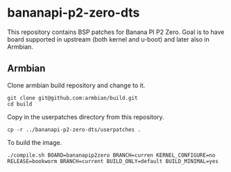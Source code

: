 # bananapi-p2-zero-dts

This repository contains BSP patches for Banana PI P2 Zero. Goal is to have board supported in upstream (both kernel and u-boot) and later also in Armbian.

## Armbian

Clone armbian build repository and change to it.

```
git clone git@github.com:armbian/build.git
cd build
```
Copy in the userpatches directory from this repository.

```
cp -r ../bananapi-p2-zero-dts/userpatches .
```

To build the image.

```
./compile.sh BOARD=bananapip2zero BRANCH=curren KERNEL_CONFIGURE=no RELEASE=bookworm BRANCH=current BUILD_ONLY=default BUILD_MINIMAL=yes
```
